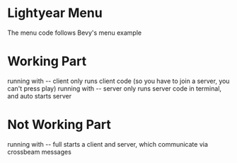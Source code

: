 # Lightyear Menu 

The menu code follows Bevy's menu example


# Working Part

running with -- client only runs client code (so you have to join a server, you can't press play)
running with -- server only runs server code in terminal, and auto starts server

# Not Working Part

running with -- full starts a client and server, which communicate via crossbeam messages



